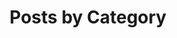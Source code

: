 ---
title: "Posts by Category"
layout: categories
permalink: /categories/
author_profile: true
use_math: true
comments: true
---